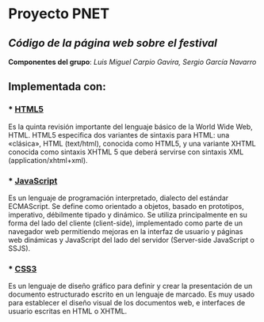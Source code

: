 # Proyecto PNET

## *Código de la página web sobre el festival*

**Componentes del grupo**: *Luis Miguel Carpio Gavira, Sergio García Navarro*


## Implementada con:

### * [HTML5](https://www.w3schools.com/html/html5_intro.asp)

Es la quinta revisión importante del lenguaje básico de la World Wide Web, HTML. HTML5 especifica dos variantes de sintaxis para HTML: una «clásica», HTML (text/html), conocida como HTML5, y una variante XHTML conocida como sintaxis XHTML 5 que deberá servirse con sintaxis XML (application/xhtml+xml).

### * [JavaScript](https://www.w3schools.com/js/)

Es un lenguaje de programación interpretado, dialecto del estándar ECMAScript. Se define como orientado a objetos, basado en prototipos, imperativo, débilmente tipado y dinámico. Se utiliza principalmente en su forma del lado del cliente (client-side), implementado como parte de un navegador web permitiendo mejoras en la interfaz de usuario y páginas web dinámicas y JavaScript del lado del servidor (Server-side JavaScript o SSJS).

### * [CSS3](https://www.w3schools.com/css/)

Es un lenguaje de diseño gráfico para definir y crear la presentación de un documento estructurado escrito en un lenguaje de marcado. Es muy usado para establecer el diseño visual de los documentos web, e interfaces de usuario escritas en HTML o XHTML.
